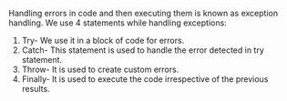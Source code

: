 Handling errors in code and then executing them is known as exception handling.
We use 4 statements while handling exceptions:<br>
1.	Try- We use it in a block of code for errors.<br>
2.	Catch- This statement is used to handle the error detected in try statement. <br>
3.	Throw- It is used to create custom errors.<br>
4.	Finally- It is used to execute the code irrespective of the previous results.<br>
